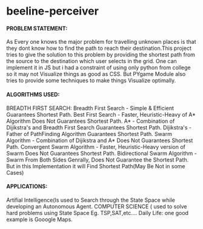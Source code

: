 # beeline-perceiver


<h4>PROBLEM STATEMENT:</h4>

As Every one knows the major problem for travelling unknown places is that they dont know how to find the path to reach their destination.This project tries to give the solution to this problem by providing the shortest path from the source to the destination which user selects in the grid. One can implement it in JS but i had a constraint of using only python from college so it may not Visualize things as good as CSS. But PYgame Module also tries to provide some techniques to make things Visualize optimally.

<h4>ALGORITHMS USED:</h4>

BREADTH FIRST SEARCH: Breadth First Search - Simple & Efficient Guarantees Shortest Path.
Best First Search - Faster, Heuristic-Heavy of A* Algorithm Does Not Guarantees Shortest Path.
A* - Combination of Dijikstra's and Breadth First Search Guarantees Shortest Path.
Dijikstra's - Father of PathFinding Algorithm Guarantees Shortest Path.
Swarm Algorithm - Combination of Dijikstra and A* Does Not Guarantees Shortest Path.
Convergent Swarm Algorithm - Faster, Heuristic-Heavy version of Swarm Does Not Guarantees Shortest Path.
Bidirectional Swarm Algorithm - Swarm From Both Sides Genrally, Does Not Guarantee the Shortest Path. But in this Implementation it will Find Shortest Path(May Be Not in some Cases)

<h4>APPLICATIONS:</h4>

Artifial Intelligence(Is used to Search through the State Space while developing an Autonomous Agent.
COMPUTER SCIENCE ( used to solve hard problems using State Space Eg. TSP,SAT,etc....
Daily Life: one good example is Gooogle Maps.
